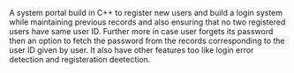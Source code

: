 A system portal build in C++ to register new users and build a login system while maintaining previous records and also ensuring that no two registered users have same user ID.
Further more in case user forgets its password then an option to fetch the password from the records corresponding to the user ID given by user.
It also have other features too like login error detection and registeration deetection.